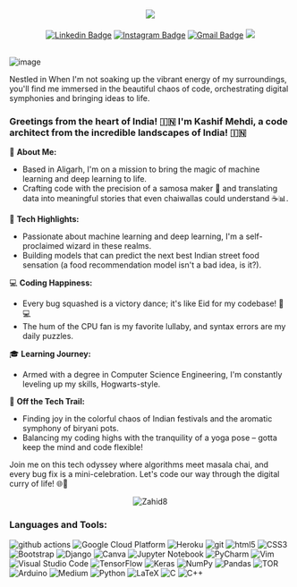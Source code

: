 <h1 align="center">
  <a href="https://git.io/typing-svg">
    <img src="https://readme-typing-svg.herokuapp.com/?lines=Hello,+There!+👋;This+is+Kashif+Mehdi;Nice+to+meet+you!&center=true&size=31">
  </a>
</h1>

<div align="center">
  
[![Linkedin Badge](https://img.shields.io/badge/-kashifmehdi-blue?style=flat&logo=Linkedin&logoColor=white&link=https://www.linkedin.com/in/kashifmehdi/)](https://www.linkedin.com/in/kashifmehdi/)
[![Instagram Badge](https://img.shields.io/badge/-@kashif._.mehdi-green?style=flat&logo=instagram&logoColor=white&link=https://www.instagram.com/kashif._.mehdi/)](https://www.instagram.com/kashif._.mehdi/)
[![Gmail Badge](https://img.shields.io/badge/-kashifmehdi53-c14438?style=flat&logo=Gmail&logoColor=white&link=mailto:kashifmehdi53@gmail.com)](mailto:kashifmehdi53@gmail.com)
![](https://komarev.com/ghpvc/?username=zahidhussain909&style=flat&color=828bed)

</div>
<br>
<img align="center" alt="image" src="https://raw.githubusercontent.com/kashifmehdi/kashifmehdi/main/header.png" />

  Nestled in  When I'm not soaking up the vibrant energy of my surroundings, you'll find me immersed in the beautiful chaos of code, orchestrating digital symphonies and bringing ideas to life.

### Greetings from the heart of India! 🇮🇳 I'm Kashif Mehdi, a code architect from the incredible landscapes of India! 🇮🇳

🚀 **About Me:**
- Based in Aligarh, I'm on a mission to bring the magic of machine learning and deep learning to life.
- Crafting code with the precision of a samosa maker 🥟 and translating data into meaningful stories that even chaiwallas could understand ☕📊.

🤖 **Tech Highlights:**
- Passionate about machine learning and deep learning, I'm a self-proclaimed wizard in these realms.
- Building models that can predict the next best Indian street food sensation (a food recommendation model isn't a bad idea, is it?).

💻 **Coding Happiness:**
- Every bug squashed is a victory dance; it's like Eid for my codebase! 🎉💻
- The hum of the CPU fan is my favorite lullaby, and syntax errors are my daily puzzles.

🎓 **Learning Journey:**
- Armed with a degree in Computer Science Engineering, I'm constantly leveling up my skills, Hogwarts-style.

🌈 **Off the Tech Trail:**
- Finding joy in the colorful chaos of Indian festivals and the aromatic symphony of biryani pots.
- Balancing my coding highs with the tranquility of a yoga pose – gotta keep the mind and code flexible!

Join me on this tech odyssey where algorithms meet masala chai, and every bug fix is a mini-celebration. Let's code our way through the digital curry of life! 🌐🍛

<!-- Feel free to add more sections or customize it as needed -->


<!--<details>
  <summary><b>Overall Github Stats</b></summary>
  <a href="https://github.com/kashifmehdi/"><img align="center" title="Kashif Mehdi's Github Stats" alt="Divy's Github Stats" src="https://github-readme-stats.vercel.app/api?username=kashifmehdi&count_private=true&show_icons=true" /></a>
</details> -->
<p align="center"> <img src="https://github-readme-stats.vercel.app/api?username=Kashif&show_icons=true&theme=gotham" alt="Zahid8" />

  ### **Languages and Tools:**  
<p>
  
  <img alt="github actions" src="https://img.shields.io/badge/githubactions-%232671E5.svg?style=for-the-badge&logo=githubactions&logoColor=white" />
  <img alt="Google Cloud Platform" src="https://img.shields.io/badge/GoogleCloud-%234285F4.svg?style=for-the-badge&logo=google-cloud&logoColor=white" />
  <img alt="Heroku" src="https://img.shields.io/badge/heroku-%23430098.svg?style=for-the-badge&logo=heroku&logoColor=white" />
  <img alt="git" src="https://img.shields.io/badge/git-%23F05033.svg?style=for-the-badge&logo=git&logoColor=white" />
  <img alt="html5" src="https://img.shields.io/badge/html5-%23E34F26.svg?style=for-the-badge&logo=html5&logoColor=white" />
  <img alt="CSS3" src="https://img.shields.io/badge/css3-%231572B6.svg?style=for-the-badge&logo=css3&logoColor=white" />
  <img alt="Bootstrap" src="https://img.shields.io/badge/bootstrap-%23563D7C.svg?style=for-the-badge&logo=bootstrap&logoColor=white" />
  <img alt="Django" src="https://img.shields.io/badge/django-%23092E20.svg?style=for-the-badge&logo=django&logoColor=white" />
  <img alt="Canva" src="https://img.shields.io/badge/Canva-%2300C4CC.svg?style=for-the-badge&logo=Canva&logoColor=white" />
  
  <img alt="Jupyter Notebook" src="https://img.shields.io/badge/jupyter-%23FA0F00.svg?style=for-the-badge&logo=jupyter&logoColor=white" />
  <img alt="PyCharm" src="https://img.shields.io/badge/pycharm-143?style=for-the-badge&logo=pycharm&logoColor=black&color=black&labelColor=green" />
  <img alt="Vim" src="https://img.shields.io/badge/VIM-%2311AB00.svg?style=for-the-badge&logo=vim&logoColor=white" />
   <img alt="Visual Studio Code" src="https://img.shields.io/badge/VisualStudioCode-0078d7.svg?style=for-the-badge&logo=visual-studio-code&logoColor=white" />
  <img alt="TensorFlow" src="https://img.shields.io/badge/TensorFlow-%23FF6F00.svg?style=for-the-badge&logo=TensorFlow&logoColor=white" />
  <img alt="Keras" src="https://img.shields.io/badge/Keras-%23D00000.svg?style=for-the-badge&logo=Keras&logoColor=white" />
  <img alt="NumPy" src="https://img.shields.io/badge/numpy-%23013243.svg?style=for-the-badge&logo=numpy&logoColor=white" />
  <img alt="Pandas" src="https://img.shields.io/badge/pandas-%23150458.svg?style=for-the-badge&logo=pandas&logoColor=white" />  
  <img alt="TOR" src="https://img.shields.io/badge/tor-%237E4798.svg?style=for-the-badge&logo=tor-project&logoColor=white" />
  <img alt="Arduino" src="https://img.shields.io/badge/-Arduino-00979D?style=for-the-badge&logo=Arduino&logoColor=white" />
  <img alt="Medium" src="https://img.shields.io/badge/Medium-12100E?style=for-the-badge&logo=medium&logoColor=white" />
  <img alt="Python" src="https://img.shields.io/badge/python-3670A0?style=for-the-badge&logo=python&logoColor=ffdd54" />
   <img alt="LaTeX" src="https://img.shields.io/badge/latex-%23008080.svg?style=for-the-badge&logo=latex&logoColor=white" />
  <img alt="C" src="https://img.shields.io/badge/c-%2300599C.svg?style=for-the-badge&logo=c&logoColor=white" />
  <img alt="C++" src="https://img.shields.io/badge/c++-%2300599C.svg?style=for-the-badge&logo=c%2B%2B&logoColor=white" />
  
</p>


